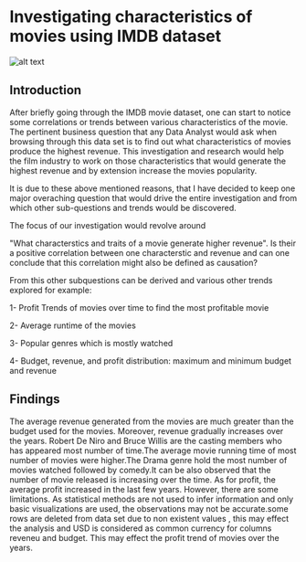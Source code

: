 # Investigating characteristics of movies using IMDB dataset

![alt text](https://github.com/elhamdaha/IMDM-Movie-Data-Analysis/image/dataset-cover.png=true)

## Introduction
After briefly going through the IMDB movie dataset, one can start to notice some correlations or trends between various characteristics of the movie. The pertinent business question that any Data Analyst would ask when browsing through this data set is to find out what characteristics of movies produce the highest revenue. This investigation and research would help the film industry to work on those characteristics that would generate the highest revenue and by extension increase the movies popularity.

It is due to these above mentioned reasons, that I have decided to keep one major overaching question that would drive the entire investigation and from which other sub-questions and trends would be discovered.

The focus of our investigation would revolve around

"What characterstics and traits of a movie generate higher revenue". Is their a positive correlation between one characterstic and revenue and can one conclude that this correlation might also be defined as causation?

From this other subquestions can be derived and various other trends explored for example:

1- Profit Trends of movies over time to find the most profitable movie

2- Average runtime of the movies

3- Popular genres which is mostly watched

4- Budget, revenue, and profit distribution: maximum and minimum budget and revenue

## Findings
The average revenue generated from the movies are much greater than the budget used for the movies. Moreover, revenue gradually increases over the years. Robert De Niro and Bruce Willis are the casting members who has appeared most number of time.The average movie running time of most number of movies were higher.The Drama genre hold the most number of movies watched followed by comedy.It can be also observed that the number of movie released is increasing over the time. As for profit, the average profit increased in the last few years. However, there are some limitations. As statistical methods are not used to infer information and only basic visualizations are used, the observations may not be accurate.some rows are deleted from data set due to non existent values , this may effect the analysis and USD is considered as common currency for columns reveneu and budget. This may effect the profit trend of movies over the years.
